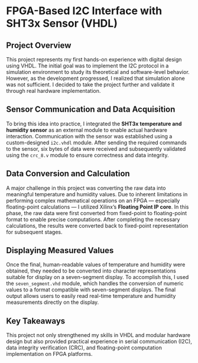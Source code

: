 # FPGA-Based I2C Interface with SHT3x Sensor (VHDL)

## Project Overview

This project represents my first hands-on experience with digital design using VHDL. The initial goal was to implement the I2C protocol in a simulation environment to study its theoretical and software-level behavior. However, as the development progressed, I realized that simulation alone was not sufficient. I decided to take the project further and validate it through real hardware implementation.

## Sensor Communication and Data Acquisition

To bring this idea into practice, I integrated the **SHT3x temperature and humidity sensor** as an external module to enable actual hardware interaction. Communication with the sensor was established using a custom-designed `i2c.vhdl` module. After sending the required commands to the sensor, six bytes of data were received and subsequently validated using the `crc_8.v` module to ensure correctness and data integrity.

## Data Conversion and Calculation

A major challenge in this project was converting the raw data into meaningful temperature and humidity values. Due to inherent limitations in performing complex mathematical operations on an FPGA — especially floating-point calculations — I utilized Xilinx’s **Floating Point IP core**. In this phase, the raw data were first converted from fixed-point to floating-point format to enable precise computations. After completing the necessary calculations, the results were converted back to fixed-point representation for subsequent stages.

## Displaying Measured Values

Once the final, human-readable values of temperature and humidity were obtained, they needed to be converted into character representations suitable for display on a seven-segment display. To accomplish this, I used the `seven_segment.vhd` module, which handles the conversion of numeric values to a format compatible with seven-segment displays. The final output allows users to easily read real-time temperature and humidity measurements directly on the display.

## Key Takeaways

This project not only strengthened my skills in VHDL and modular hardware design but also provided practical experience in serial communication (I2C), data integrity verification (CRC), and floating-point computation implementation on FPGA platforms.


